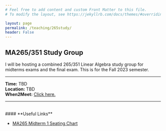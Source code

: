 ```yaml
---
# Feel free to add content and custom Front Matter to this file.
# To modify the layout, see https://jekyllrb.com/docs/themes/#overriding-theme-defaults

layout: page
permalink: /teaching/265study/
header: False
---
```

<h2>MA265/351 Study Group</h2>

I will be hosting a combined 265/351 Linear Algebra study group for midterms exams and the final exam. This is for the Fall 2023 semester.
<br>

---

<b>Time:</b> TBD<br>
<b>Location:</b> TBD<br>
<b>When2Meet:</b> <a href="https://www.when2meet.com/?21448284-hn2O8">Click here.</a>

---
<br>
#### **Useful Links**
<ul>
    <li><a href="https://www.math.purdue.edu/academic/courses/semester/202410/ma26500/resources/26500_exam1_seatingcharts.pdf">MA265 Midterm 1 Seating Chart</a></li>
</ul>